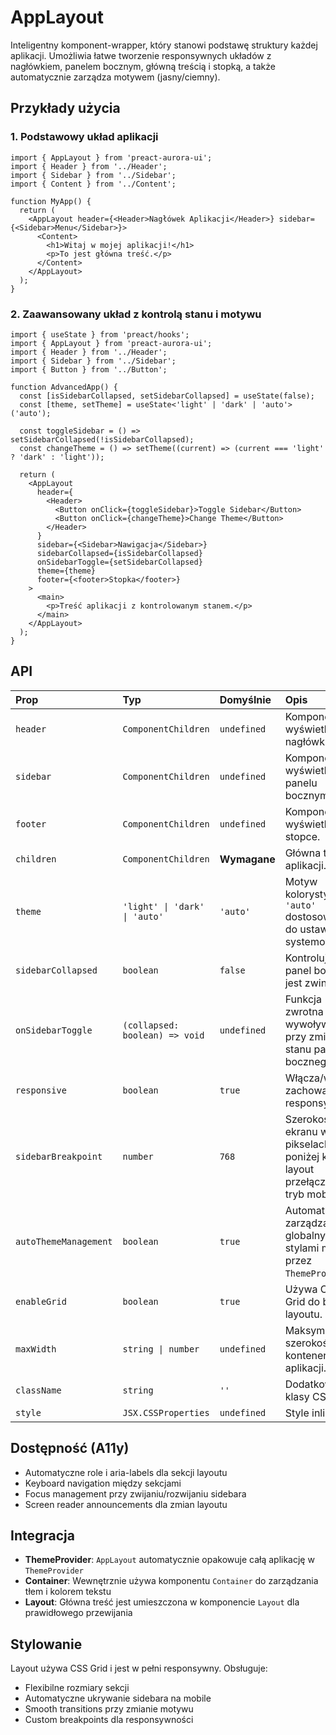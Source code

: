 # AppLayout

Inteligentny komponent-wrapper, który stanowi podstawę struktury każdej aplikacji. Umożliwia łatwe tworzenie responsywnych układów z nagłówkiem, panelem bocznym, główną treścią i stopką, a także automatycznie zarządza motywem (jasny/ciemny).

## Przykłady użycia

### 1. Podstawowy układ aplikacji

```tsx
import { AppLayout } from 'preact-aurora-ui';
import { Header } from '../Header';
import { Sidebar } from '../Sidebar';
import { Content } from '../Content';

function MyApp() {
  return (
    <AppLayout header={<Header>Nagłówek Aplikacji</Header>} sidebar={<Sidebar>Menu</Sidebar>}>
      <Content>
        <h1>Witaj w mojej aplikacji!</h1>
        <p>To jest główna treść.</p>
      </Content>
    </AppLayout>
  );
}
```

### 2. Zaawansowany układ z kontrolą stanu i motywu

```tsx
import { useState } from 'preact/hooks';
import { AppLayout } from 'preact-aurora-ui';
import { Header } from '../Header';
import { Sidebar } from '../Sidebar';
import { Button } from '../Button';

function AdvancedApp() {
  const [isSidebarCollapsed, setSidebarCollapsed] = useState(false);
  const [theme, setTheme] = useState<'light' | 'dark' | 'auto'>('auto');

  const toggleSidebar = () => setSidebarCollapsed(!isSidebarCollapsed);
  const changeTheme = () => setTheme((current) => (current === 'light' ? 'dark' : 'light'));

  return (
    <AppLayout
      header={
        <Header>
          <Button onClick={toggleSidebar}>Toggle Sidebar</Button>
          <Button onClick={changeTheme}>Change Theme</Button>
        </Header>
      }
      sidebar={<Sidebar>Nawigacja</Sidebar>}
      sidebarCollapsed={isSidebarCollapsed}
      onSidebarToggle={setSidebarCollapsed}
      theme={theme}
      footer={<footer>Stopka</footer>}
    >
      <main>
        <p>Treść aplikacji z kontrolowanym stanem.</p>
      </main>
    </AppLayout>
  );
}
```

## API

| Prop                  | Typ                            | Domyślnie    | Opis                                                                              |
| :-------------------- | :----------------------------- | :----------- | :-------------------------------------------------------------------------------- |
| `header`              | `ComponentChildren`            | `undefined`  | Komponent do wyświetlenia w nagłówku.                                             |
| `sidebar`             | `ComponentChildren`            | `undefined`  | Komponent do wyświetlenia w panelu bocznym.                                       |
| `footer`              | `ComponentChildren`            | `undefined`  | Komponent do wyświetlenia w stopce.                                               |
| `children`            | `ComponentChildren`            | **Wymagane** | Główna treść aplikacji.                                                           |
| `theme`               | `'light' \| 'dark' \| 'auto'`  | `'auto'`     | Motyw kolorystyczny. `'auto'` dostosowuje się do ustawień systemowych.            |
| `sidebarCollapsed`    | `boolean`                      | `false`      | Kontroluje, czy panel boczny jest zwinięty.                                       |
| `onSidebarToggle`     | `(collapsed: boolean) => void` | `undefined`  | Funkcja zwrotna wywoływana przy zmianie stanu panelu bocznego.                    |
| `responsive`          | `boolean`                      | `true`       | Włącza/wyłącza zachowania responsywne.                                            |
| `sidebarBreakpoint`   | `number`                       | `768`        | Szerokość ekranu w pikselach, poniżej której layout przełącza się w tryb mobilny. |
| `autoThemeManagement` | `boolean`                      | `true`       | Automatycznie zarządza globalnymi stylami motywu przez `ThemeProvider`.           |
| `enableGrid`          | `boolean`                      | `true`       | Używa CSS Grid do budowy layoutu.                                                 |
| `maxWidth`            | `string \| number`             | `undefined`  | Maksymalna szerokość kontenera aplikacji.                                         |
| `className`           | `string`                       | `''`         | Dodatkowe klasy CSS.                                                              |
| `style`               | `JSX.CSSProperties`            | `undefined`  | Style inline.                                                                     |

## Dostępność (A11y)

- Automatyczne role i aria-labels dla sekcji layoutu
- Keyboard navigation między sekcjami
- Focus management przy zwijaniu/rozwijaniu sidebara
- Screen reader announcements dla zmian layoutu

## Integracja

- **ThemeProvider**: `AppLayout` automatycznie opakowuje całą aplikację w `ThemeProvider`
- **Container**: Wewnętrznie używa komponentu `Container` do zarządzania tłem i kolorem tekstu
- **Layout**: Główna treść jest umieszczona w komponencie `Layout` dla prawidłowego przewijania

## Stylowanie

Layout używa CSS Grid i jest w pełni responsywny. Obsługuje:

- Flexibilne rozmiary sekcji
- Automatyczne ukrywanie sidebara na mobile
- Smooth transitions przy zmianie motywu
- Custom breakpoints dla responsywności

